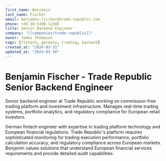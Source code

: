 ```yaml
---
first_name: Benjamin
last_name: Fischer
email: benjamin.fischer@trade-republic.com
phone: +49-30-5490-12345
title: Senior Backend Engineer
company: "[[companies/trade-republic]]"
owner: James Thompson
tags: [fintech, germany, trading, backend]
created_at: "2024-03-31"
updated_at: "2024-03-30"
---
```


# Benjamin Fischer - Trade Republic Senior Backend Engineer

Senior backend engineer at Trade Republic working on commission-free trading platform and investment infrastructure. Manages real-time trading systems, portfolio analytics, and regulatory compliance for European retail investors.

German fintech engineer with expertise in trading platform technology and European financial regulations. Trade Republic's platform requires sophisticated monitoring for trading execution performance, portfolio calculation accuracy, and regulatory compliance across European markets. Benjamin values solutions that understand European financial services requirements and provide detailed audit capabilities.